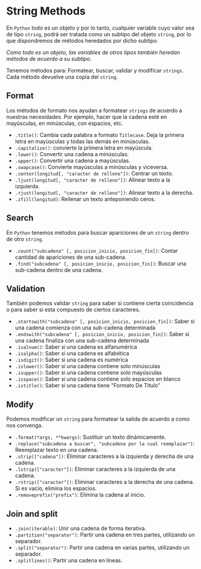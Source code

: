 # String Methods

En `Python` todo es un objeto y por lo tanto, cualquier variable cuyo valor sea de tipo `string`, podrá ser tratada como un subtipo del objeto `string`, por lo que dispondremos de métodos heredados por dicho subtipo.

_Como todo es un objeto, las variables de otros tipos también heredan métodos de acuerdo a su subtipo._

Tenemos métodos para: Formatear, buscar, validar y modificar `strings`. Cada método devuelve una copia del `string`.

## Format

Los métodos de formato nos ayudan a formatear `strings` de acuerdo a nuestras necesidades. Por ejemplo, hacer que la cadena esté en mayúsculas, en minúsculas, con espacios, etc.

- `.title()`: Cambia cada palabra a formato `Titlecase`. Deja la primera letra en mayúsculas y todas las demás en minúsculas.
- `.capitalize()`: convierte la primera letra en mayúscula.
- `.lower()`: Convertir una cadena a minúsculas.
- `.upper()`: Convertir una cadena a mayúsculas.
- `.swapcase()`: Convierte mayúsculas a minúsculas y viceversa.
- `.center(longitud[, "caracter de relleno"])`: Centrar un texto.
- `.ljust(longitud[, "caracter de relleno"])`: Alinear texto a la izquierda.
- `.rjust(longitud[, "caracter de relleno"])`: Alinear texto a la derecha.
- `.zfill(longitud)`: Rellenar un texto anteponiendo ceros.

## Search

En `Python` tenemos métodos para buscar apariciones de un `string` dentro de otro `string`.

- `.count("subcadena" [, posicion_inicio, posicion_fin])`: Contar cantidad de apariciones de una sub-cadena.
- `.find("subcadena" [, posicion_inicio, posicion_fin])`: Buscar una sub-cadena dentro de una cadena.

## Validation

También podemos validar `string` para saber si contiene cierta coincidencia o para saber si esta compuesto de ciertos caracteres.

- `.startswith("subcadena" [, posicion_inicio, posicion_fin])`: Saber si una cadena comienza con una sub-cadena determinada
- `.endswith("subcadena" [, posicion_inicio, posicion_fin])`: Saber si una cadena finaliza con una sub-cadena determinada
- `.isalnum()`: Saber si una cadena es alfanumérica
- `.isalpha()`: Saber si una cadena es alfabética
- `.isdigit()`: Saber si una cadena es numérica
- `.islower()`: Saber si una cadena contiene solo minúsculas
- `.isupper()`: Saber si una cadena contiene solo mayúsculas
- `.isspace()`: Saber si una cadena contiene solo espacios en blanco
- `.istitle()`: Saber si una cadena tiene "Formato De Título"

## Modify

Podemos modificar un `string` para formatear la salida de acuerdo a como nos convenga.

- `.format(*args, **kwargs)`: Sustituir un texto dinámicamente.
- `.replace("subcadena a buscar", "subcadena por la cual reemplazar")`: Reemplazar texto en una cadena.
- `.strip(["cadena"])`: Eliminar caracteres a la izquierda y derecha de una cadena.
- `.lstrip(["caracter"])`: Eliminar caracteres a la izquierda de una cadena.
- `.rstrip(["caracter"])`: Eliminar caracteres a la derecha de una cadena. Si es vacío, elimina los espacios.
- `.removeprefix("prefix")`: Elimina la cadena al inicio.

## Join and split

- `.join(iterable)`: Unir una cadena de forma iterativa.
- `.partition("separator")`: Partir una cadena en tres partes, utilizando un separador.
- `.split("separator")`: Partir una cadena en varias partes, utilizando un separador.
- `.splitlines()`: Partir una cadena en líneas.
